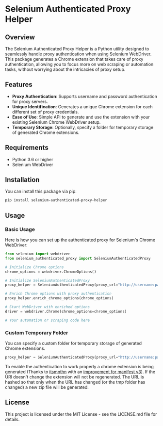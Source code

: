 # Selenium Authenticated Proxy Helper

## Overview

The Selenium Authenticated Proxy Helper is a Python utility designed to seamlessly handle proxy authentication when using Selenium WebDriver. This package generates a Chrome extension that takes care of proxy authentication, allowing you to focus more on web scraping or automation tasks, without worrying about the intricacies of proxy setup.

## Features

- **Proxy Authentication**: Supports username and password authentication for proxy servers.
- **Unique Identification**: Generates a unique Chrome extension for each different set of proxy credentials.
- **Ease of Use**: Simple API to generate and use the extension with your existing Selenium Chrome WebDriver setup.
- **Temporary Storage**: Optionally, specify a folder for temporary storage of generated Chrome extensions.

## Requirements

- Python 3.6 or higher
- Selenium WebDriver

## Installation

You can install this package via pip:

```bash
pip install selenium-authenticated-proxy-helper
```

## Usage

### Basic Usage

Here is how you can set up the authenticated proxy for Selenium's Chrome WebDriver:

```python
from selenium import webdriver
from selenium_authenticated_proxy import SeleniumAuthenticatedProxy

# Initialize Chrome options
chrome_options = webdriver.ChromeOptions()

# Initialize SeleniumAuthenticatedProxy
proxy_helper = SeleniumAuthenticatedProxy(proxy_url="http://username:password@proxy-server.com")

# Enrich Chrome options with proxy authentication
proxy_helper.enrich_chrome_options(chrome_options)

# Start WebDriver with enriched options
driver = webdriver.Chrome(chrome_options=chrome_options)

# Your automation or scraping code here
```

### Custom Temporary Folder

You can specify a custom folder for temporary storage of generated Chrome extensions.

```python
proxy_helper = SeleniumAuthenticatedProxy(proxy_url="http://username:password@proxy-server.com", tmp_folder="/path/to/tmp/folder")
```

To enable the authentication to work properly a chrome extension is being generated (Thanks to [itsmnthn](https://stackoverflow.com/a/55582859/3691763) with an [improvement for manifest v3](https://bugs.chromium.org/p/chromium/issues/detail?id=1135492)).
If the URl doesn't change the extension will not be regenerated. The URL is hashed so that only when the URL has changed (or the tmp folder has changed) a new zip file will be generated.


## License

This project is licensed under the MIT License - see the LICENSE.md file for details.

